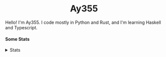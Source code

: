 <h1 align="center"><b>Ay355</b></h1>


Hello! I'm Ay355. I code mostly in Python and Rust, and I'm learning Haskell and Typescript.


#### Some Stats


<details>
<summary>Stats</summary>
<br>
 
<a href="https://github.com/Ay-355">
 <img align="center" src="https://github-readme-stats.vercel.app/api?username=Ay-355&theme=tokyonight&show_icons=true&count_private=true&hide_border=true" />
</a><a href="https://github.com/Ay-355">
  <img align="center" src="https://github-readme-stats.vercel.app/api/top-langs/?username=Ay-355&hide=toml,yaml,cmake&layout=compact&langs_count=8&theme=tokyonight&hide_border=true" />
</a>

 
&nbsp; <!-- Space character to put some space between the different stat types. -->

 
<!--START_SECTION:waka-->
**🐱 My GitHub Data** 

> 🏆 4 Contributions in the Year 2022
 > 
> 📦 1.7 kB Used in GitHub's Storage 
 > 
> 🚫 Not Opted to Hire
 > 
> 📜 13 Public Repositories 
 > 
> 🔑 3 Private Repositories  
 > 
**I'm a Night 🦉** 

```text
🌞 Morning    23 commits     ██░░░░░░░░░░░░░░░░░░░░░░░   7.57% 
🌆 Daytime    126 commits    ██████████░░░░░░░░░░░░░░░   41.45% 
🌃 Evening    147 commits    ████████████░░░░░░░░░░░░░   48.36% 
🌙 Night      8 commits      ░░░░░░░░░░░░░░░░░░░░░░░░░   2.63%

```
📅 **I'm Most Productive on Monday** 

```text
Monday       54 commits     ████░░░░░░░░░░░░░░░░░░░░░   17.76% 
Tuesday      39 commits     ███░░░░░░░░░░░░░░░░░░░░░░   12.83% 
Wednesday    33 commits     ██░░░░░░░░░░░░░░░░░░░░░░░   10.86% 
Thursday     49 commits     ████░░░░░░░░░░░░░░░░░░░░░   16.12% 
Friday       48 commits     ████░░░░░░░░░░░░░░░░░░░░░   15.79% 
Saturday     47 commits     ███░░░░░░░░░░░░░░░░░░░░░░   15.46% 
Sunday       34 commits     ██░░░░░░░░░░░░░░░░░░░░░░░   11.18%

```


📊 **This Week I Spent My Time On** 

```text
💬 Programming Languages: 
Python                   5 hrs 19 mins       ███████████████░░░░░░░░░░   62.68% 
Lua                      2 hrs 42 mins       ████████░░░░░░░░░░░░░░░░░   31.84% 
Markdown                 13 mins             ░░░░░░░░░░░░░░░░░░░░░░░░░   2.62% 
Text                     6 mins              ░░░░░░░░░░░░░░░░░░░░░░░░░   1.34% 
Rust                     2 mins              ░░░░░░░░░░░░░░░░░░░░░░░░░   0.52%

🔥 Editors: 
Neovim                   8 hrs 29 mins       █████████████████████████   100.0%

🐱‍💻 Projects: 
schoolwork               5 hrs 17 mins       ███████████████░░░░░░░░░░   62.24% 
nvim                     2 hrs 23 mins       ███████░░░░░░░░░░░░░░░░░░   28.14% 
telescope.nvim           37 mins             █░░░░░░░░░░░░░░░░░░░░░░░░   7.31% 
Unknown Project          4 mins              ░░░░░░░░░░░░░░░░░░░░░░░░░   0.95% 
haste-cli                3 mins              ░░░░░░░░░░░░░░░░░░░░░░░░░   0.7%

💻 Operating System: 
Windows                  8 hrs 29 mins       █████████████████████████   100.0%

```

**I Mostly Code in Python** 

```text
Python                   8 repos             ██████████████████░░░░░░░   72.73% 
HTML                     1 repo              ██░░░░░░░░░░░░░░░░░░░░░░░   9.09% 
C++                      1 repo              ██░░░░░░░░░░░░░░░░░░░░░░░   9.09% 
Rust                     1 repo              ██░░░░░░░░░░░░░░░░░░░░░░░   9.09%

```



 Last Updated on 09/01/2022
<!--END_SECTION:waka-->
</details>
